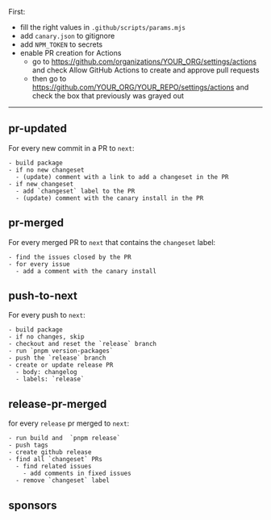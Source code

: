 First:

- fill the right values in `.github/scripts/params.mjs`
- add `canary.json` to gitignore
- add `NPM_TOKEN` to secrets
- enable PR creation for Actions
  - go to https://github.com/organizations/YOUR_ORG/settings/actions and check Allow GitHub Actions to create and approve pull requests
  - then go to https://github.com/YOUR_ORG/YOUR_REPO/settings/actions and check the box that previously was grayed out

---

## pr-updated

For every new commit in a PR to `next`:

```
- build package
- if no new changeset
  - (update) comment with a link to add a changeset in the PR
- if new changeset
  - add `changeset` label to the PR
  - (update) comment with the canary install in the PR
```

## pr-merged

For every merged PR to `next` that contains the `changeset` label:

```
- find the issues closed by the PR
- for every issue
  - add a comment with the canary install
```

## push-to-next

For every push to `next`:

```
- build package
- if no changes, skip
- checkout and reset the `release` branch
- run `pnpm version-packages`
- push the `release` branch
- create or update release PR
  - body: changelog
  - labels: `release`
```

## release-pr-merged

for every `release` pr merged to `next`:

```
- run build and  `pnpm release`
- push tags
- create github release
- find all `changeset` PRs
  - find related issues
    - add comments in fixed issues
  - remove `changeset` label
```

## sponsors
